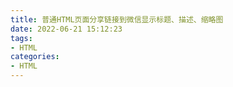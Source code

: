 ```yaml
---
title: 普通HTML页面分享链接到微信显示标题、描述、缩略图
date: 2022-06-21 15:12:23
tags:
- HTML
categories: 
- HTML
---
```


